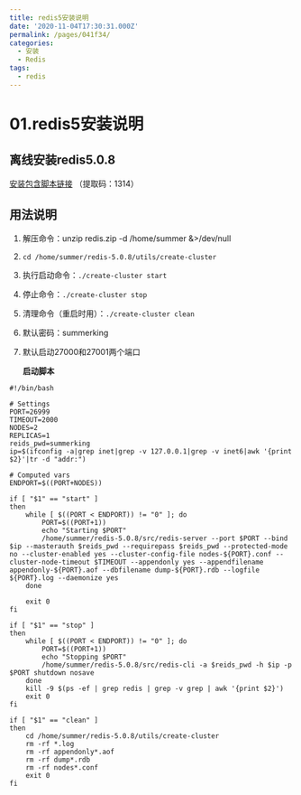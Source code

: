 ```yaml
---
title: redis5安装说明
date: '2020-11-04T17:30:31.000Z'
permalink: /pages/041f34/
categories:
  - 安装
  - Redis
tags:
  - redis
---
```


# 01.redis5安装说明

## 离线安装redis5.0.8

[安装包含脚本链接](https://pan.baidu.com/s/1XbKs8mBZdLidfHTxlEKeUA%20) （提取码：1314）

## 用法说明

1. 解压命令：unzip redis.zip -d /home/summer &&gt;/dev/null
2. `cd /home/summer/redis-5.0.8/utils/create-cluster`
3. 执行启动命令：`./create-cluster start`
4. 停止命令：`./create-cluster stop`
5. 清理命令（重启时用）：`./create-cluster clean`
6. 默认密码：summerking
7. 默认启动27000和27001两个端口

   **启动脚本**

```text
#!/bin/bash

# Settings
PORT=26999
TIMEOUT=2000
NODES=2
REPLICAS=1
reids_pwd=summerking
ip=$(ifconfig -a|grep inet|grep -v 127.0.0.1|grep -v inet6|awk '{print $2}'|tr -d "addr:")

# Computed vars
ENDPORT=$((PORT+NODES))

if [ "$1" == "start" ]
then
    while [ $((PORT < ENDPORT)) != "0" ]; do
        PORT=$((PORT+1))
        echo "Starting $PORT"
        /home/summer/redis-5.0.8/src/redis-server --port $PORT --bind $ip --masterauth $reids_pwd --requirepass $reids_pwd --protected-mode no --cluster-enabled yes --cluster-config-file nodes-${PORT}.conf --cluster-node-timeout $TIMEOUT --appendonly yes --appendfilename appendonly-${PORT}.aof --dbfilename dump-${PORT}.rdb --logfile ${PORT}.log --daemonize yes
    done

    exit 0
fi

if [ "$1" == "stop" ]
then
    while [ $((PORT < ENDPORT)) != "0" ]; do
        PORT=$((PORT+1))
        echo "Stopping $PORT"
        /home/summer/redis-5.0.8/src/redis-cli -a $reids_pwd -h $ip -p $PORT shutdown nosave
    done
    kill -9 $(ps -ef | grep redis | grep -v grep | awk '{print $2}')
    exit 0
fi

if [ "$1" == "clean" ]
then
    cd /home/summer/redis-5.0.8/utils/create-cluster
    rm -rf *.log
    rm -rf appendonly*.aof 
    rm -rf dump*.rdb
    rm -rf nodes*.conf
    exit 0
fi
```

